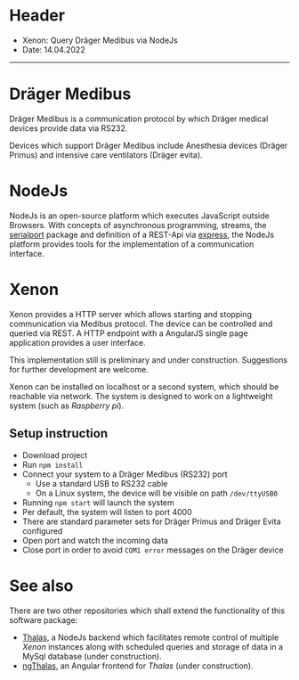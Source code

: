 # Header

 - Xenon: Query Dräger Medibus via NodeJs
 - Date: 14.04.2022


--------------------------------------------------------------------------------

<!--- --------------------------------------------------------------------- --->
# Dräger Medibus
<!--- --------------------------------------------------------------------- --->

Dräger Medibus is a communication protocol by which Dräger medical devices 
provide data via RS232.

Devices which support Dräger Medibus include Anesthesia devices (Dräger Primus)
and intensive care ventilators (Dräger evita).

<!--- --------------------------------------------------------------------- --->
# NodeJs
<!--- --------------------------------------------------------------------- --->

NodeJs is an open-source platform which executes JavaScript outside Browsers.
With concepts of asynchronous programming, streams, the
[serialport](https://www.npmjs.com/package/serialport) package and 
definition of a REST-Api via [express](https://www.npmjs.com/package/express),
the NodeJs platform provides tools for the implementation of a communication
interface.

<!--- --------------------------------------------------------------------- --->
# Xenon
<!--- --------------------------------------------------------------------- --->

Xenon provides a HTTP server which allows starting and stopping communication
via Medibus protocol. The device can be controlled and queried via REST.
A HTTP endpoint with a AngularJS single page application provides a user 
interface.

This implementation still is preliminary and under construction.
Suggestions for further development are welcome.

Xenon can be installed on localhost or a second system, which should be
reachable via network.
The system is designed to work on a lightweight system (such as *Raspberry pi*). 


## Setup instruction



 - Download project
 - Run `npm install`
 - Connect your system to a Dräger Medibus (RS232) port 
    - Use a standard USB to RS232 cable
    - On a Linux system, the device will be visible on path `/dev/ttyUSB0`
 - Running `npm start` will launch the system
 - Per default, the system will listen to port 4000
 - There are standard parameter sets for Dräger Primus and Dräger Evita configured
 - Open port and watch the incoming data
 - Close port in order to avoid `COM1 error` messages on the Dräger device


<!--- --------------------------------------------------------------------- --->
# See also
<!--- --------------------------------------------------------------------- --->

There are two other repositories which shall extend the functionality of
this software package:

 - [Thalas](https://github.com/wokai/thalas), a NodeJs backend which facilitates
    remote control of multiple *Xenon* instances along with scheduled queries
    and storage of data in a MySql database (under construction).
 - [ngThalas](https://github.com/wokai/ngThalas), an Angular frontend for 
  *Thalas* (under construction).
